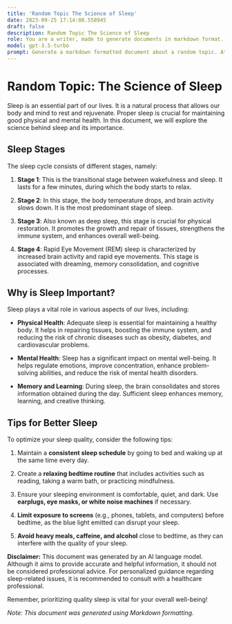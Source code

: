 ```yaml
---
title: 'Random Topic The Science of Sleep'
date: 2023-09-25 17:14:08.558945
draft: false
description: Random Topic The Science of Sleep
role: You are a writer, made to generate documents in markdown format. It is very important that all of the documents you generate are in valid markdown format.
model: gpt-3.5-turbo
prompt: Generate a markdown formatted document about a random topic. At the bottom, include a disclaimer explaining that the document was generated by you. The first line of the document should be the title. Make sure that the entire document is in proper markdown format, using a mix of various tags to make the document visually appealing.
---
```


# Random Topic: The Science of Sleep

Sleep is an essential part of our lives. It is a natural process that allows our body and mind to rest and rejuvenate. Proper sleep is crucial for maintaining good physical and mental health. In this document, we will explore the science behind sleep and its importance.

## Sleep Stages

The sleep cycle consists of different stages, namely:

1. **Stage 1**: This is the transitional stage between wakefulness and sleep. It lasts for a few minutes, during which the body starts to relax.

2. **Stage 2**: In this stage, the body temperature drops, and brain activity slows down. It is the most predominant stage of sleep.

3. **Stage 3**: Also known as deep sleep, this stage is crucial for physical restoration. It promotes the growth and repair of tissues, strengthens the immune system, and enhances overall well-being.

4. **Stage 4**: Rapid Eye Movement (REM) sleep is characterized by increased brain activity and rapid eye movements. This stage is associated with dreaming, memory consolidation, and cognitive processes.

## Why is Sleep Important?

Sleep plays a vital role in various aspects of our lives, including:

- **Physical Health**: Adequate sleep is essential for maintaining a healthy body. It helps in repairing tissues, boosting the immune system, and reducing the risk of chronic diseases such as obesity, diabetes, and cardiovascular problems.

- **Mental Health**: Sleep has a significant impact on mental well-being. It helps regulate emotions, improve concentration, enhance problem-solving abilities, and reduce the risk of mental health disorders.

- **Memory and Learning**: During sleep, the brain consolidates and stores information obtained during the day. Sufficient sleep enhances memory, learning, and creative thinking.

## Tips for Better Sleep

To optimize your sleep quality, consider the following tips:

1. Maintain a **consistent sleep schedule** by going to bed and waking up at the same time every day.

2. Create a **relaxing bedtime routine** that includes activities such as reading, taking a warm bath, or practicing mindfulness.

3. Ensure your sleeping environment is comfortable, quiet, and dark. Use **earplugs, eye masks, or white noise machines** if necessary.

4. **Limit exposure to screens** (e.g., phones, tablets, and computers) before bedtime, as the blue light emitted can disrupt your sleep.

5. **Avoid heavy meals, caffeine, and alcohol** close to bedtime, as they can interfere with the quality of your sleep.

**Disclaimer:** This document was generated by an AI language model. Although it aims to provide accurate and helpful information, it should not be considered professional advice. For personalized guidance regarding sleep-related issues, it is recommended to consult with a healthcare professional.

Remember, prioritizing quality sleep is vital for your overall well-being!

*Note: This document was generated using Markdown formatting.*